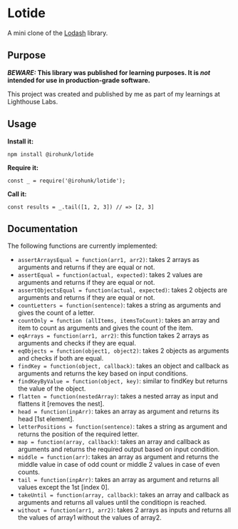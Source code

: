 # Lotide

A mini clone of the [Lodash](https://lodash.com) library.

## Purpose

**_BEWARE:_ This library was published for learning purposes. It is _not_ intended for use in production-grade software.**

This project was created and published by me as part of my learnings at Lighthouse Labs.

## Usage

**Install it:**

`npm install @irohunk/lotide`

**Require it:**

`const _ = require('@irohunk/lotide');`

**Call it:**

`const results = _.tail([1, 2, 3]) // => [2, 3]`

## Documentation

The following functions are currently implemented:

- `assertArraysEqual = function(arr1, arr2)`: takes 2 arrays as arguments and returns if they are equal or not.
- `assertEqual = function(actual, expected)`: takes 2 values are arguments and returns if they are equal or not.
- `assertObjectsEqual = function(actual, expected)`: takes 2 objects are arguments and returns if they are equal or not.
- `countLetters = function(sentence)`: takes a string as arguments and gives the count of a letter.
- `countOnly = function (allItems, itemsToCount)`: takes an array and item to count as arguments and gives the count of the item.
- `eqArrays = function(arr1, arr2)`: this function takes 2 arrays as arguments and checks if they are equal.
- `eqObjects = function(object1, object2)`: takes 2 objects as arguments and checks if both are equal.
- `findKey = function(object, callback)`: takes an object and callback as arguments and returns the key based on input conditions.
- `findKeyByValue = function(object, key)`: similar to findKey but returns the value of the object.
- `flatten = function(nestedArray)`: takes a nested array as input and flattens it [removes the nest].
- `head = function(inpArr)`: takes an array as argument and returns its head [1st element].
- `letterPositions = function(sentence)`: takes a string as argument and returns the position of the required letter.
- `map = function(array, callback)`: takes an array and callback as arguments and returns the required output based on input condition.
- `middle = function(arr)`: takes an array as argument and returns the middle value in case of odd count or middle 2 values in case of even counts.
- `tail = function(inpArr)`: takes an array as argument and returns all values except the 1st [index 0].
- `takeUntil = function(array, callback)`: takes an array and callback as arguments and returns all values until the conditiopn is reached.
- `without = function(arr1, arr2)`: takes 2 arrays as inputs and returns all the values of array1 without the values of array2.